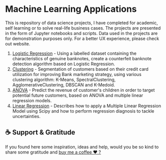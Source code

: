 # Machine Learning Applications
This is repository of data science projects, I have completed for academic, self learning or to solve real-life business cases.
The projects are presented in the form of Jupyter notebooks and scripts. Data used in the projects are for demonstration purposes only.
For a better UX experience, please check out website.


1. [Logistic Regression](https://github.com/AurelieGIRAUD/Logistic_Regression) - Using a labelled dataset containing the characteristics of genuine banknotes, create a counterfeit banknote detection algorithm based on Logistic Regression.
2. [Clustering](https://github.com/AurelieGIRAUD/Customer_segmentation) - Segmentation of customers based on their credit card utilization for improving Bank marketing strategy, using various clustering algorithm: K-Means, SpectralClustering, AgglomerativeClustering, DBSCAN and K-Medoid.
3. [ANOVA](https://github.com/AurelieGIRAUD/Revenue_Predictions) - Predict the revenue of customer's children in order to target potential future customers, based on ANOVA and multiple linear regression models.
4. [Linear Regression](https://github.com/AurelieGIRAUD/data_science_portfolio/tree/main/Linear_Regression) - Describes how to apply a Multiple Linear Regression Model using Scipy and how to perform regression diagnosis to tackle uncertainties.



## ☕️ Support & Gratitude
If you found here some inspiration, ideas and help, would you be so kind to share some gratitude and [buy me a coffee ❤️ ? ](https://www.buymeacoffee.com/aggiraudau0)




